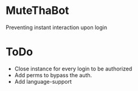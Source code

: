 MuteThaBot
==========

Preventing instant interaction upon login

ToDo
==========
- Close instance for every login to be authorized
- Add perms to bypass the auth.
- Add language-support